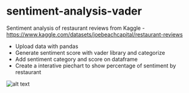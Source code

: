 # sentiment-analysis-vader

Sentiment analysis of restaurant reviews from Kaggle - https://www.kaggle.com/datasets/joebeachcapital/restaurant-reviews

* Upload data with pandas
* Generate sentiment score with vader library and categorize
* Add sentiment category and score on dataframe
* Create a interative piechart to show percentage of sentiment by restaurant

![alt text](img/./img/sentiment_restaurant.gif)
